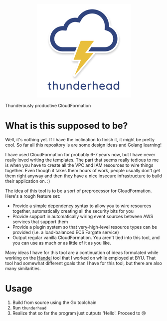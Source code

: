 <p align="center"><img width="300" src="./thunderhead.png" alt="thunderhead logo"></p>

Thunderously productive CloudFormation

# What is this supposed to be?
Well, it's nothing yet. If I have the inclination to finish it, it might be pretty cool. So far all this repository is are some design ideas and Golang learning!

I have used CloudFormation for probably 6-7 years now, but I have never really loved writing the templates. The part that seems really tedious to me is when you have to create all the VPC and IAM resources to wire things together. Even though it takes them hours of work, people usually don't get them right anyway and then they have a nice insecure infrastructure to build their application on. :)

The idea of this tool is to be a sort of preprocessor for CloudFormation. Here's a rough feature set:

* Provide a simple dependency syntax to allow you to wire resources together, automatically creating all the security bits for you
* Provide support in automatically wiring event sources between AWS services that support them
* Provide a plugin system so that very-high-level resource types can be provided (i.e. a load-balanced ECS Fargate service)
* Output regular vanilla CloudFormation. You aren't tied into this tool, and you can use as much or as little of it as you like.

Many ideas I have for this tool are a continuation of ideas formulated while working on the [Handel](https://handel.readthedocs.io/en/latest/) tool that I worked on while employed at BYU. That tool had somewhat different goals than I have for this tool, but there are also many similarities.

# Usage
1. Build from source using the Go toolchain
2. Run `thunderhead`
3. Realize that so far the program just outputs 'Hello'. Proceed to :cry: